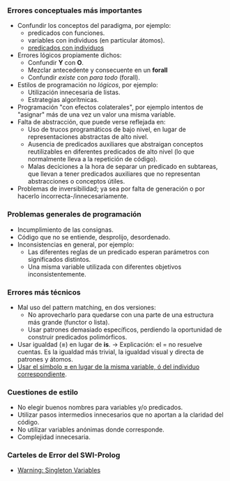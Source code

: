 ### Errores conceptuales más importantes

-   Confundir los conceptos del paradigma, por ejemplo:
    -   predicados con funciones.
    -   variables con individuos (en particular átomos).
    -   [predicados con individuos](errores-comunes--usar-un-predicado-como-si-fuera-una-variable.md)
-   Errores lógicos propiamente dichos:
    -   Confundir **Y** con **O**.
    -   Mezclar antecedente y consecuente en un **forall**
    -   Confundir *existe* con *para todo* (forall).
-   Estilos de programación no *lógicos*, por ejemplo:
    -   Utilización innecesaria de listas.
    -   Estrategias algorítmicas.
-   Programación "con efectos colaterales", por ejemplo intentos de "asignar" más de una vez un valor una misma variable.
-   Falta de abstracción, que puede verse reflejada en:
    -   Uso de trucos programáticos de bajo nivel, en lugar de representaciones abstractas de alto nivel.
    -   Ausencia de predicados auxiliares que abstraigan conceptos reutilizables en diferentes predicados de alto nivel (lo que normalmente lleva a la repetición de código).
    -   Malas deciciones a la hora de separar un predicado en subtareas, que llevan a tener predicados auxiliares que no representan abstracciones o conceptos útiles.
-   Problemas de inversibilidad; ya sea por falta de generación o por hacerlo incorrecta-/innecesariamente.

### Problemas generales de programación

-   Incumplimiento de las consignas.
-   Código que no se entiende, desprolijo, desordenado.
-   Inconsistencias en general, por ejemplo:
    -   Las diferentes reglas de un predicado esperan parámetros con significados distintos.
    -   Una misma variable utilizada con diferentes objetivos inconsistentemente.

### Errores más técnicos

-   Mal uso del pattern matching, en dos versiones:
    -   No aprovecharlo para quedarse con una parte de una estructura más grande (functor o lista).
    -   Usar patrones demasiado específicos, perdiendo la oportunidad de construir predicados polimórficos.
-   Usar igualdad (**=**) en lugar de **is**. -&gt; Explicación: el = no resuelve cuentas. Es la igualdad más trivial, la igualdad visual y directa de patrones y átomos.
-   [ Usar el símbolo **=** en lugar de la misma variable, ó del individuo correspondiente](Sobre_el_uso_del_igual_(=)_en_Prolog "wikilink").

### Cuestiones de estilo

-   No elegir buenos nombres para variables y/o predicados.
-   Utilizar pasos intermedios innecesarios que no aportan a la claridad del código.
-   No utilizar variables anónimas donde corresponde.
-   Complejidad innecesaria.

### Carteles de Error del SWI-Prolog

-   [Warning: Singleton Variables](warning--singleton-variables.md)

